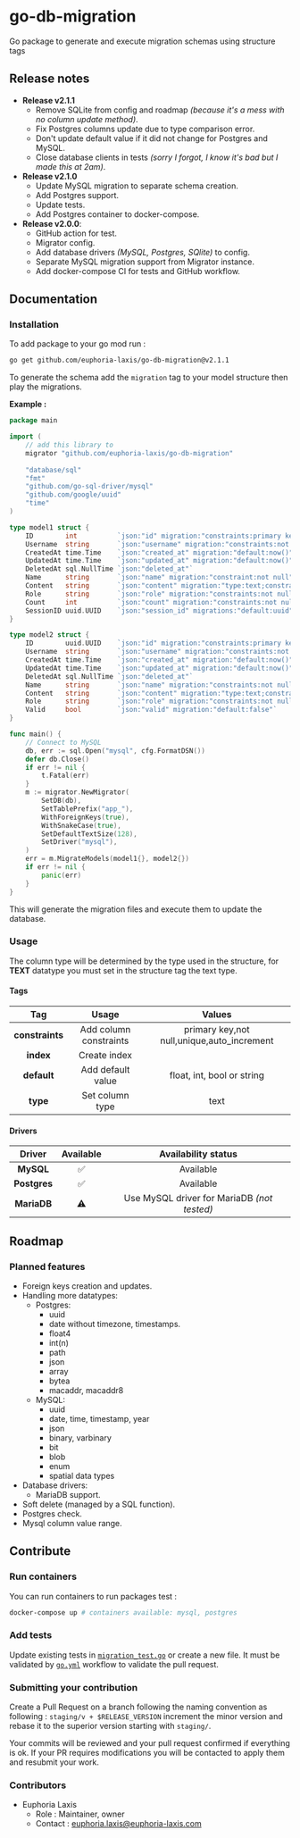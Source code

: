 # go-db-migration

Go package to generate and execute migration schemas using structure tags

## Release notes

* **Release v2.1.1**
  * Remove SQLite from config and roadmap *(because it's a mess with no column update method)*.
  * Fix Postgres columns update due to type comparison error.
  * Don't update default value if it did not change for Postgres and MySQL.
  * Close database clients in tests *(sorry I forgot, I know it's bad but I made this at 2am)*.
* **Release v2.1.0**
  * Update MySQL migration to separate schema creation.
  * Add Postgres support.
  * Update tests.
  * Add Postgres container to docker-compose.
* **Release v2.0.0**:
  * GitHub action for test.
  * Migrator config.
  * Add database drivers *(MySQL, Postgres, SQlite)* to config.
  * Separate MySQL migration support from Migrator instance.
  * Add docker-compose CI for tests and GitHub workflow.

## Documentation

### Installation

To add package to your go mod run :
````bash
go get github.com/euphoria-laxis/go-db-migration@v2.1.1
````

To generate the schema add the `migration` tag to your model structure then play the migrations.

**Example :**

````go
package main

import (
	// add this library to
    migrator "github.com/euphoria-laxis/go-db-migration"
	
    "database/sql"
    "fmt"
    "github.com/go-sql-driver/mysql"
    "github.com/google/uuid"
    "time"
)

type model1 struct {
    ID        int          `json:"id" migration:"constraints:primary key,not null,unique,auto_increment;index"`
    Username  string       `json:"username" migration:"constraints:not null,unique;index"`
    CreatedAt time.Time    `json:"created_at" migration:"default:now()"`
    UpdatedAt time.Time    `json:"updated_at" migration:"default:now()"`
    DeletedAt sql.NullTime `json:"deleted_at"`
    Name      string       `json:"name" migration:"constraint:not null"`
    Content   string       `json:"content" migration:"type:text;constraints:not null"`
    Role      string       `json:"role" migration:"constraints:not null;default:user"`
    Count     int          `json:"count" migration:"constraints:not null;default:-2"`
    SessionID uuid.UUID    `json:"session_id" migrations:"default:uuid"`
}

type model2 struct {
    ID        uuid.UUID    `json:"id" migration:"constraints:primary key;index"`
    Username  string       `json:"username" migration:"constraints:not null,unique;index"`
    CreatedAt time.Time    `json:"created_at" migration:"default:now()"`
    UpdatedAt time.Time    `json:"updated_at" migration:"default:now()"`
    DeletedAt sql.NullTime `json:"deleted_at"`
    Name      string       `json:"name" migration:"constraints:not null"`
    Content   string       `json:"content" migration:"type:text;constraints:not null"`
    Role      string       `json:"role" migration:"constraints:not null;default:user"`
    Valid     bool         `json:"valid" migration:"default:false"`
}

func main() {
    // Connect to MySQL
    db, err := sql.Open("mysql", cfg.FormatDSN())
    defer db.Close()
    if err != nil {
		t.Fatal(err)
    }
    m := migrator.NewMigrator(
        SetDB(db),
        SetTablePrefix("app_"),
        WithForeignKeys(true),
        WithSnakeCase(true),
        SetDefaultTextSize(128),
        SetDriver("mysql"),
    )
    err = m.MigrateModels(model1{}, model2{})
    if err != nil {
        panic(err)
    }
}
````

This will generate the migration files and execute them to update the database.

### Usage

The column type will be determined by the type used in the structure, for **TEXT** datatype you
must set in the structure tag the text type. 

#### Tags

|       Tag       |         Usage          |                   Values                   |
|:---------------:|:----------------------:|:------------------------------------------:|
| **constraints** | Add column constraints | primary key,not null,unique,auto_increment |
|    **index**    |      Create index      |                                            |
|   **default**   |   Add default value    |         float, int, bool or string         |
|    **type**     |    Set column type     |                    text                    |

#### Drivers

|    Driver    |     Available      |             Availability status             |
|:------------:|:------------------:|:-------------------------------------------:|
|  **MySQL**   | :white_check_mark: |                  Available                  |
| **Postgres** | :white_check_mark: |                  Available                  |
| **MariaDB**  |     :warning:      | Use MySQL driver for MariaDB *(not tested)* |

## Roadmap

### Planned features

* Foreign keys creation and updates.
* Handling more datatypes:
  * Postgres:
    * uuid
    * date without timezone, timestamps.
    * float4
    * int(n)
    * path
    * json
    * array
    * bytea
    * macaddr, macaddr8
  * MySQL:
    * uuid
    * date, time, timestamp, year
    * json
    * binary, varbinary
    * bit
    * blob
    * enum
    * spatial data types
* Database drivers:
  * MariaDB support.
* Soft delete (managed by a SQL function).
* Postgres check.
* Mysql column value range.

## Contribute

### Run containers

You can run containers to run packages test :
````bash
docker-compose up # containers available: mysql, postgres
````

### Add tests

Update existing tests in [`migration_test.go`](./v2/migration/migration_test.go) or create a new
file. It must be validated by [`go.yml`](./.github/workflows/go.yml) workflow to validate the pull
request.

### Submitting your contribution

Create a Pull Request on a branch following the naming convention as following :
`staging/v + $RELEASE_VERSION` increment the minor version and rebase it to the superior version
starting with `staging/`.

Your commits will be reviewed and your pull request confirmed if everything is ok. If your PR
requires modifications you will be contacted to apply them and resubmit your work.

### Contributors

* Euphoria Laxis
  * Role : Maintainer, owner
  * Contact : [euphoria.laxis@euphoria-laxis.com](mailto:euphoria.laxis@euphoria-laxis.com)
